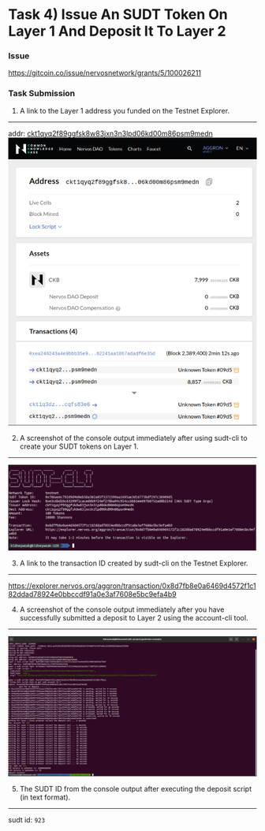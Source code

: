 # Task 4) Issue An SUDT Token On Layer 1 And Deposit It To Layer 2

### Issue
https://gitcoin.co/issue/nervosnetwork/grants/5/100026211

### Task Submission
1. A link to the Layer 1 address you funded on the Testnet Explorer.
---
addr: [ckt1qyq2f89ggfsk8w83jxn3n3lpd06kd00m86psm9medn](https://explorer.nervos.org/aggron/address/ckt1qyq2f89ggfsk8w83jxn3n3lpd06kd00m86psm9medn)
![](L1-address.png)

2. A screenshot of the console output immediately after using sudt-cli to create your SUDT tokens on Layer 1.
---
![](Issue-SUDT.png)

3. A link to the transaction ID created by sudt-cli on the Testnet Explorer.
---
https://explorer.nervos.org/aggron/transaction/0x8d7fb8e0a6469d4572f1c182ddad78924e0bbccdf91a0e3af7608e5bc9efa4b9

4. A screenshot of the console output immediately after you have successfully submitted a deposit to Layer 2 using the account-cli tool.
---
![](L2-deposit.png)

5. The SUDT ID from the console output after executing the deposit script (in text format).
---
sudt id: `923`